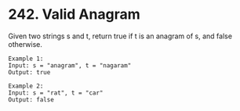 # 242. Valid Anagram

Given two strings s and t, return true if t is an anagram of s, and false otherwise.


```
Example 1:
Input: s = "anagram", t = "nagaram"
Output: true

Example 2:
Input: s = "rat", t = "car"
Output: false
```